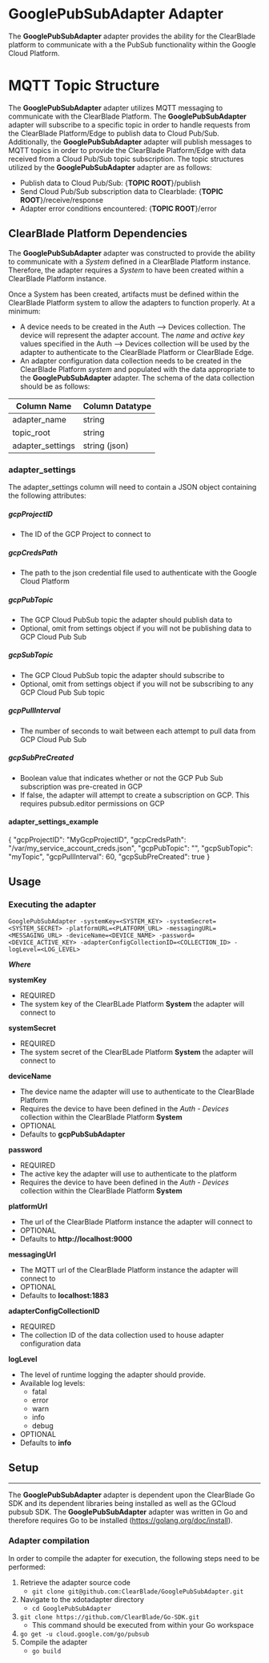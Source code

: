 # GooglePubSubAdapter Adapter

The __GooglePubSubAdapter__ adapter provides the ability for the ClearBlade platform to communicate with a the PubSub functionality within the Google Cloud Platform. 

# MQTT Topic Structure
The __GooglePubSubAdapter__ adapter utilizes MQTT messaging to communicate with the ClearBlade Platform. The __GooglePubSubAdapter__ adapter will subscribe to a specific topic in order to handle requests from the ClearBlade Platform/Edge to publish data to Cloud Pub/Sub. Additionally, the __GooglePubSubAdapter__ adapter will publish messages to MQTT topics in order to provide the ClearBlade Platform/Edge with data received from a Cloud Pub/Sub topic subscription. The topic structures utilized by the __GooglePubSubAdapter__ adapter are as follows:

  * Publish data to Cloud Pub/Sub: {__TOPIC ROOT__}/publish
  * Send Cloud Pub/Sub subscription data to Clearblade: {__TOPIC ROOT__}/receive/response
  * Adapter error conditions encountered: {__TOPIC ROOT__}/error


## ClearBlade Platform Dependencies
The __GooglePubSubAdapter__ adapter was constructed to provide the ability to communicate with a _System_ defined in a ClearBlade Platform instance. Therefore, the adapter requires a _System_ to have been created within a ClearBlade Platform instance.

Once a System has been created, artifacts must be defined within the ClearBlade Platform system to allow the adapters to function properly. At a minimum: 

  * A device needs to be created in the Auth --> Devices collection. The device will represent the adapter account. The _name_ and _active key_ values specified in the Auth --> Devices collection will be used by the adapter to authenticate to the ClearBlade Platform or ClearBlade Edge. 
  * An adapter configuration data collection needs to be created in the ClearBlade Platform _system_ and populated with the data appropriate to the __GooglePubSubAdapter__ adapter. The schema of the data collection should be as follows:


| Column Name      | Column Datatype |
| ---------------- | --------------- |
| adapter_name     | string          |
| topic_root       | string          |
| adapter_settings | string (json)   |

### adapter_settings
The adapter_settings column will need to contain a JSON object containing the following attributes:

##### gcpProjectID
* The ID of the GCP Project to connect to

##### gcpCredsPath
* The path to the json credential file used to authenticate with the Google Cloud Platform

##### gcpPubTopic
* The GCP Cloud PubSub topic the adapter should publish data to
* Optional, omit from settings object if you will not be publishing data to GCP Cloud Pub Sub

##### gcpSubTopic
* The GCP Cloud PubSub topic the adapter should subscribe to
* Optional, omit from settings object if you will not be subscribing to any GCP Cloud Pub Sub topic

##### gcpPullInterval
* The number of seconds to wait between each attempt to pull data from GCP Cloud Pub Sub

##### gcpSubPreCreated
* Boolean value that indicates whether or not the GCP Pub Sub subscription was pre-created in GCP
* If false, the adapter will attempt to create a subscription on GCP. This requires pubsub.editor permissions on GCP

#### adapter_settings_example
{
  "gcpProjectID": "MyGcpProjectID",
  "gcpCredsPath": "/var/my_service_account_creds.json",
  "gcpPubTopic": "",
  "gcpSubTopic": "myTopic",
  "gcpPullInterval": 60,
  "gcpSubPreCreated": true
}

## Usage

### Executing the adapter

`GooglePubSubAdapter -systemKey=<SYSTEM_KEY> -systemSecret=<SYSTEM_SECRET> -platformURL=<PLATFORM_URL> -messagingURL=<MESSAGING_URL> -deviceName=<DEVICE_NAME> -password=<DEVICE_ACTIVE_KEY> -adapterConfigCollectionID=<COLLECTION_ID> -logLevel=<LOG_LEVEL>`

   __*Where*__ 

   __systemKey__
  * REQUIRED
  * The system key of the ClearBLade Platform __System__ the adapter will connect to

   __systemSecret__
  * REQUIRED
  * The system secret of the ClearBLade Platform __System__ the adapter will connect to
   
   __deviceName__
  * The device name the adapter will use to authenticate to the ClearBlade Platform
  * Requires the device to have been defined in the _Auth - Devices_ collection within the ClearBlade Platform __System__
  * OPTIONAL
  * Defaults to __gcpPubSubAdapter__
   
   __password__
  * REQUIRED
  * The active key the adapter will use to authenticate to the platform
  * Requires the device to have been defined in the _Auth - Devices_ collection within the ClearBlade Platform __System__
   
   __platformUrl__
  * The url of the ClearBlade Platform instance the adapter will connect to
  * OPTIONAL
  * Defaults to __http://localhost:9000__

   __messagingUrl__
  * The MQTT url of the ClearBlade Platform instance the adapter will connect to
  * OPTIONAL
  * Defaults to __localhost:1883__

   __adapterConfigCollectionID__
  * REQUIRED 
  * The collection ID of the data collection used to house adapter configuration data

   __logLevel__
  * The level of runtime logging the adapter should provide.
  * Available log levels:
    * fatal
    * error
    * warn
    * info
    * debug
  * OPTIONAL
  * Defaults to __info__


## Setup
---
The __GooglePubSubAdapter__ adapter is dependent upon the ClearBlade Go SDK and its dependent libraries being installed as well as the GCloud pubsub SDK. The __GooglePubSubAdapter__ adapter was written in Go and therefore requires Go to be installed (https://golang.org/doc/install).


### Adapter compilation
In order to compile the adapter for execution, the following steps need to be performed:

 1. Retrieve the adapter source code  
    * ```git clone git@github.com:ClearBlade/GooglePubSubAdapter.git```
 2. Navigate to the xdotadapter directory  
    * ```cd GooglePubSubAdapter```
 3. ```git clone https://github.com/ClearBlade/Go-SDK.git```
    * This command should be executed from within your Go workspace
 3. ```go get -u cloud.google.com/go/pubsub```
 4. Compile the adapter
    * ```go build```



